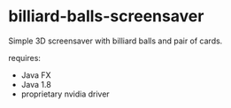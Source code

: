 billiard-balls-screensaver
==========================

Simple 3D screensaver with billiard balls and pair of cards.

requires:
- Java FX
- Java 1.8
- proprietary nvidia driver
